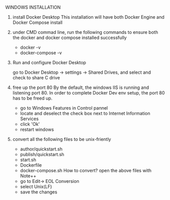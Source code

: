 WINDOWS INSTALLATION

1. install Docker Desktop
	This installation will have both Docker Engine and Docker Compose install

2. under CMD commad line, run the following commands to ensure both the docker and docker compose installed successfully 
	- docker -v
	- docker-compose -v
	
3. Run and configure Docker Desktop

	go to Docker Desktop -> settings -> Shared Drives, and select and check to share C drive
	

4. free up the port 80
   By the default, the windows IIS is running and listening port 80. In order to complete Docker Dev env setup, the port 80 has to be freed up. 
   - go to Windows Features in Control pannel 
   - locate and deselect the check box next to Internet Information Services
   - click 'Ok'
   - restart windows
   
5. convert all the following files to be unix-friently
   - author/quickstart.sh
   - publish/quickstart.sh
   - start.sh
   - Dockerfile
   - docker-compose.sh
   How to convert?
   open the above files with Note++
   - go to Edit-> EOL Conversion 
   - select Unix(LF)
   - save the changes